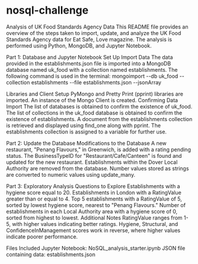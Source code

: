 # nosql-challenge

Analysis of UK Food Standards Agency Data
This README file provides an overview of the steps taken to import, update, and analyze the UK Food Standards Agency data for Eat Safe, Love magazine. The analysis is performed using Python, MongoDB, and Jupyter Notebook.

Part 1: Database and Jupyter Notebook Set Up
Import Data
The data provided in the establishments.json file is imported into a MongoDB database named uk_food with a collection named establishments. The following command is used in the terminal: mongoimport --db uk_food --collection establishments --file establishments.json --jsonArray

Libraries and Client Setup
PyMongo and Pretty Print (pprint) libraries are imported.
An instance of the Mongo Client is created.
Confirming Data Import
The list of databases is obtained to confirm the existence of uk_food.
The list of collections in the uk_food database is obtained to confirm the existence of establishments.
A document from the establishments collection is retrieved and displayed using find_one along with pprint.
The establishments collection is assigned to a variable for further use.

Part 2: Update the Database
Modifications to the Database
A new restaurant, "Penang Flavours," in Greenwich, is added with a rating pending status.
The BusinessTypeID for "Restaurant/Cafe/Canteen" is found and updated for the new restaurant.
Establishments within the Dover Local Authority are removed from the database.
Number values stored as strings are converted to numeric values using update_many.

Part 3: Exploratory Analysis
Questions to Explore
Establishments with a hygiene score equal to 20.
Establishments in London with a RatingValue greater than or equal to 4.
Top 5 establishments with a RatingValue of 5, sorted by lowest hygiene score, nearest to "Penang Flavours."
Number of establishments in each Local Authority area with a hygiene score of 0, sorted from highest to lowest.
Additional Notes
RatingValue ranges from 1-5, with higher values indicating better ratings.
Hygiene, Structural, and ConfidenceInManagement scores work in reverse, where higher values indicate poorer performance.

Files Included
Jupyter Notebook: NoSQL_analysis_starter.ipynb
JSON file containing data: establishments.json





